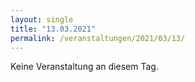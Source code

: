```yaml
---
layout: single
title: "13.03.2021"
permalink: /veranstaltungen/2021/03/13/
---
```


Keine Veranstaltung an diesem Tag.
